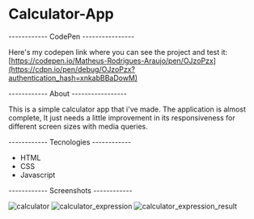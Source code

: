 # Calculator-App
------------ CodePen ----------------

Here's my codepen link where you can see the project and test it: [https://codepen.io/Matheus-Rodrigues-Araujo/pen/OJzoPzx](https://cdpn.io/pen/debug/OJzoPzx?authentication_hash=xnkabBBaDowM)

------------ About -----------------

This is a simple calculator app that i've made. The application is almost complete, It just needs a little improvement in its responsiveness for different screen sizes with media queries.

------------ Tecnologies ------------
* HTML
* CSS
* Javascript

------------ Screenshots ------------

![calculator](https://user-images.githubusercontent.com/68081476/164343977-770cf83e-3fe5-4235-b6c6-5501ba1d69f6.png)
![calculator_expression](https://user-images.githubusercontent.com/68081476/164344020-e4a622e8-0da3-4577-abac-4cd472371fd2.png)
![calculator_expression_result](https://user-images.githubusercontent.com/68081476/164344059-c2ec988b-1baa-4462-bd79-c786c0d0eb07.png)

